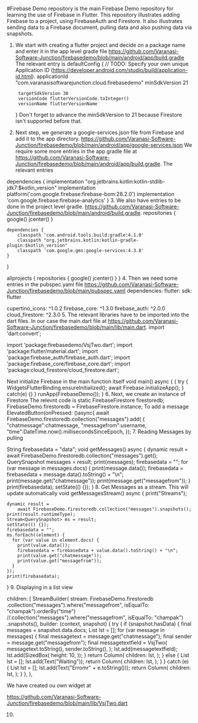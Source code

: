 #Firebase Demo repository is the main Firebase Demo repository for learning the use of Firebase in Flutter.
This repository illustrates adding Firebase to a project, using FirebaseAuth and Firestore. It also illustrates sending data to a Firebase document, pulling data and also pushing data via snapshots.
1. We start with creating a flutter project and decide on a package name and enter it in the app level gradle file
https://github.com/Varanasi-Software-Junction/firebasedemo/blob/main/android/app/build.gradle
The relevant entry is 
 defaultConfig {
        // TODO: Specify your own unique Application ID (https://developer.android.com/studio/build/application-id.html).
        applicationId "com.varanasisoftwarejunction.cloud.firebasedemo"
        minSdkVersion 21

        targetSdkVersion 30
        versionCode flutterVersionCode.toInteger()
        versionName flutterVersionName
    }
Don't forget to advance the minSdkVersion to 21 because Firestore isn't supported before that.
2. Next step, we generate a google-services.json file from Firebase and add it to the app directory.
https://github.com/Varanasi-Software-Junction/firebasedemo/blob/main/android/app/google-services.json
We require some more entries in the app gradle file at https://github.com/Varanasi-Software-Junction/firebasedemo/blob/main/android/app/build.gradle.
The relevant entries

dependencies {
    implementation "org.jetbrains.kotlin:kotlin-stdlib-jdk7:$kotlin_version"
    implementation platform('com.google.firebase:firebase-bom:28.2.0')
    implementation 'com.google.firebase:firebase-analytics'
}
3. We also have entries to be done in the project level gradle. https://github.com/Varanasi-Software-Junction/firebasedemo/blob/main/android/build.gradle.
  repositories {
        google()
        jcenter()
    }

    dependencies {
        classpath 'com.android.tools.build:gradle:4.1.0'
        classpath "org.jetbrains.kotlin:kotlin-gradle-plugin:$kotlin_version"
        classpath 'com.google.gms:google-services:4.3.8'
    }
}

allprojects {
    repositories {
        google()
        jcenter()
    }
}
4. Then we need some entries in the pubspec.yaml file https://github.com/Varanasi-Software-Junction/firebasedemo/blob/main/pubspec.yaml
dependencies:
  flutter:
    sdk: flutter



  cupertino_icons: ^1.0.2
  firebase_core: ^1.3.0
  firebase_auth: ^2.0.0
  cloud_firestore: ^2.3.0
5. The relevant libraries have to be imported into the dart files. In our case the main.dart file at https://github.com/Varanasi-Software-Junction/firebasedemo/blob/main/lib/main.dart.
import 'dart:convert';

import 'package:firebasedemo/VsjTwo.dart';
import 'package:flutter/material.dart';
import 'package:firebase_auth/firebase_auth.dart';
import 'package:firebase_core/firebase_core.dart';
import 'package:cloud_firestore/cloud_firestore.dart';

Next initialize Firebase in the main function itself
void main() async {
    {
 try {
   WidgetsFlutterBinding.ensureInitialized();
   await Firebase.initializeApp();
 }
 catch(e) {}
  }
  runApp(FirebaseDemo());
}
6. 
Next, we create an instance of  Firestore
The relevnt code is
 static FirebaseFirestore firestoredb;
 FirebaseDemo.firestoredb = FirebaseFirestore.instance;
To add a message 
ElevatedButton(onPressed: ()async{
  await     FirebaseDemo.firestoredb.collection("messages").add(
      {
        "chatmessage":chatmessage,
        "messagefrom":username,
        "time":DateTime.now().millisecondsSinceEpoch,
      });
7. Reading Messages by pulling

 String firebasedata = "data";
  void getMessages() async {
    dynamic result =
        await FirebaseDemo.firestoredb.collection("messages").get();
    QuerySnapshot messages = result;
    print(messages);
    firebasedata = "";
    for (var message in messages.docs) {
      print(message.data());
      firebasedata = firebasedata + message.data().toString() + "\n";
      print(message.get("chatmessage"));
      print(message.get("messagefrom"));
    }
    print(firebasedata);
    setState(() {});
  }
8. Get Messages as a stream. This will update automatically
 void getMessagesStream() async {
    print("Streams");

    dynamic result =
        await FirebaseDemo.firestoredb.collection("messages").snapshots();
    print(result.runtimeType);
    Stream<QuerySnapshot> ms = result;
    setState(() {});
    firebasedata = "";
    ms.forEach((element) {
      for (var value in element.docs) {
        print(value.data());
        firebasedata = firebasedata + value.data().toString() + "\n";
        print(value.get("chatmessage"));
        print(value.get("messagefrom"));
      }
    });
    print(firebasedata);
  }
  9. Displaying in a list view


 children: <Widget>[
              StreamBuilder<QuerySnapshot>(
                stream: FirebaseDemo.firestoredb
                    .collection("messages").where("messagefrom", isEqualTo: "champak").orderBy("time")
                    //.collection("messages").where("messagefrom", isEqualTo: "champak")
                    .snapshots(),
                builder: (context, snapshot) {
                  try {
                    if (snapshot.hasData) {
                      final messages = snapshot.data.docs;
                      List<Widget> lst = [];
                      for (var message in messages) {
                        final messagetext = message.get("chatmessage");
                        final sender = message.get("messagefrom");
                        final messagetextfield = VsjTwo(
                          messagetext.toString(),
                              sender.toString(),
                          );
                        lst.add(messagetextfield);
                        lst.add(SizedBox(
                          height: 10,
                        ));
                      }
                      return Column(
                        children: lst,
                      );
                    } else {
                      List<Text> lst = [];
                      lst.add(Text("Waiting"));
                      return Column(
                        children: lst,
                      );
                    }
                  } catch (e) {
                    List<Text> lst = [];
                    lst.add(Text("Erromr" + e.toString()));
                    return Column(
                      children: lst,
                    );
                  }
                },
              ),

We have created ou own widget at

https://github.com/Varanasi-Software-Junction/firebasedemo/blob/main/lib/VsjTwo.dart

10.




 
